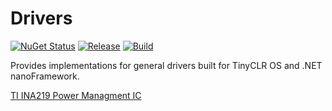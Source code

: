 # Drivers
[![NuGet Status](http://img.shields.io/nuget/v/Bytewizer.TinyCLR.Drivers.Ti.Ina219.svg?style=flat&logo=nuget)](https://www.nuget.org/packages?q=bytewizer)
[![Release](https://github.com/bytewizer/drivers/actions/workflows/release.yml/badge.svg)](https://github.com/bytewizer/runtime/actions/workflows/release.yml)
[![Build](https://github.com/bytewizer/drivers/actions/workflows/actions.yml/badge.svg)](https://github.com/bytewizer/runtime/actions/workflows/actions.yml)

Provides implementations for general drivers built for TinyCLR OS and .NET nanoFramework.

[TI INA219 Power Managment IC](https://github.com/bytewizer/drivers/tree/main/src/Bytewizer.TinyCLR.Drivers.Ti.Ina219)